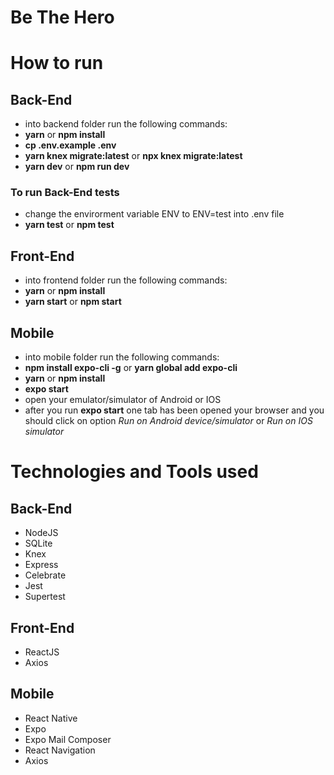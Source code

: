 # Be The Hero

# How to run

## Back-End
- into backend folder run the following commands:
- **yarn** or **npm install**
- **cp .env.example .env**
- **yarn knex migrate:latest** or **npx knex migrate:latest**
- **yarn dev** or **npm run dev**
### To run Back-End tests
- change the envirorment variable ENV to ENV=test into .env file
- **yarn test** or **npm test**

## Front-End
- into frontend folder run the following commands:
- **yarn** or **npm install**
- **yarn start** or **npm start**

## Mobile
- into mobile folder run the following commands:
- **npm install expo-cli -g** or **yarn global add expo-cli**
- **yarn** or **npm install**
- **expo start**
- open your emulator/simulator of Android or IOS
- after you run **expo start** one tab has been opened your browser and you should click on option *Run on Android device/simulator* or *Run on IOS simulator*

# Technologies and Tools used

## Back-End
- NodeJS
- SQLite
- Knex
- Express
- Celebrate
- Jest
- Supertest

## Front-End
- ReactJS
- Axios

## Mobile
- React Native
- Expo
- Expo Mail Composer
- React Navigation
- Axios